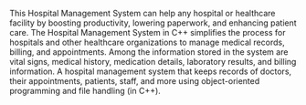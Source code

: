 This Hospital Management System can help any hospital or healthcare facility by boosting productivity, lowering paperwork, and enhancing patient care. 
The Hospital Management System in C++ simplifies the process for hospitals and other healthcare organizations to manage medical records, billing, and appointments. 
Among the information stored in the system are vital signs, medical history, medication details, laboratory results, and billing information. 
A hospital management system that keeps records of doctors, their appointments, patients, staff, and more using object-oriented programming and file handling (in C++).
